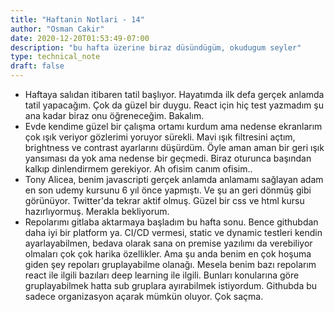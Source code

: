 ```yaml
---
title: "Haftanin Notlari - 14"
author: "Osman Cakir"
date: 2020-12-20T01:53:49-07:00
description: "bu hafta üzerine biraz düsündügüm, okudugum seyler"
type: technical_note
draft: false
---
```


* Haftaya salıdan itibaren tatil başlıyor. Hayatımda ilk defa gerçek anlamda tatil yapacağım. Çok da güzel bir duygu. React için hiç test yazmadım şu ana kadar biraz onu öğreneceğim. Bakalım. 
* Evde kendime güzel bir çalışma ortamı kurdum ama nedense ekranlarım çok ışık veriyor gözlerimi yoruyor sürekli. Mavi ışık filtresini açtım, brightness ve contrast ayarlarını düşürdüm. Öyle aman aman bir geri ışık yansıması da yok ama nedense bir geçmedi. Biraz oturunca başından kalkıp dinlendirmem gerekiyor. Ah ofisim canım ofisim.. 
* Tony Alicea, benim javascripti gerçek anlamda anlamamı sağlayan adam en son udemy kursunu 6 yıl önce yapmıştı. Ve şu an geri dönmüş gibi görünüyor. Twitter'da tekrar aktif olmuş. Güzel bir css ve html kursu hazırlıyormuş. Merakla bekliyorum. 
* Repolarımı gitlaba aktarmaya başladım bu hafta sonu. Bence githubdan daha iyi bir platform ya. CI/CD vermesi, static ve dynamic testleri kendin ayarlayabilmen, bedava olarak sana on premise yazılımı da verebiliyor olmaları çok çok harika özellikler. Ama şu anda benim en çok hoşuma giden şey repoları gruplayabilme olanağı. Mesela benim bazı repolarım react ile ilgili bazıları deep learning ile ilgili. Bunları konularına göre gruplayabilmek hatta sub gruplara ayırabilmek istiyordum. Githubda bu sadece organizasyon açarak mümkün oluyor. Çok saçma. 